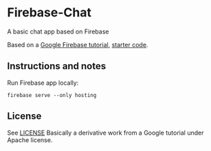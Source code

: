 # Firebase-Chat
A basic chat app based on Firebase

Based on a [Google Firebase tutorial](https://codelabs.developers.google.com/codelabs/firebase-web#1), [starter code](https://github.com/firebase/codelab-friendlychat-web).

## Instructions and notes

Run Firebase app locally:
```shell
firebase serve --only hosting
````
## License
See [LICENSE](LICENSE)
Basically a derivative work from a Google tutorial under Apache license.